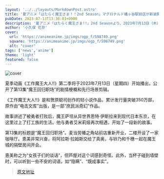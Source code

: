 ```yaml
---
layout: '../../layouts/MarkdownPost.astro'
title: '夏アニメ「はたらく魔王さま！！2nd Season」マグロナルド幡ヶ⾕駅前店が新装開店！ 第13話先行カット'
pubDate: 2023-07-13T13:30:03+0900
description: '夏アニメ『はたらく魔王さま!!』2nd Seasonより、2023年7月13日（木）から放送となる第13話「魔王、職場に復帰する」のあらすじ・先行場面カットが公開された。'
author: '小久保 花奈'
cover:
  url: 'https://animeanime.jp/imgs/ogp_f/598749.png'
  square: 'https://animeanime.jp/imgs/ogp_f/598749.png'
  alt: "cover"
tags: ['news','anime']
theme: 'light'
featured: false
---
```

![cover](https://animeanime.jp/imgs/ogp_f/598749.png)

夏季动画《工作魔王大人!!》第二季将于2023年7月13日（星期四）开始播出，公开了第13集“魔王回归职场”的剧情梗概和先行场景剪辑。

《工作魔王大人!!》是和贺原聪司创作的轻小说作品，累计发行量突破350万部，原作由“电击文库”出版，是一部“庶民派奇幻”作品。

故事讲述了被勇者打败后，魔王萨坦从异世界恩特·伊斯拉来到现代日本东京，在这里过上了打工族的生活。他与勇者艾米莉娅再次相遇，开始了一段新的故事。

第13集的标题是“魔王回归职场”。麦当劳幡之角站前店重新开业，二楼开设了一家咖啡厅。恵美非常兴奋，将阿拉斯·拉姆斯交给了真奥，与铃乃和千穗一起在魔王城的隔壁房间开会。

恵美称之为“女孩子们的谈话”，但芦屋对这个词感到奇怪。此外，当杯子碰到墙壁时，可以听到一些不安的词语，如“隐瞒”、“既成事实”。

>[原文地址](https://animeanime.jp/article/2023/07/13/78578.html)  